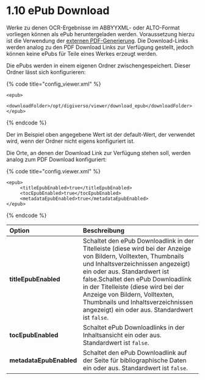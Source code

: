 # 1.10 ePub Download

Werke zu denen OCR-Ergebnisse im ABBYYXML- oder ALTO-Format vorliegen können als ePub heruntergeladen werden. Voraussetzung hierzu ist die Verwendung der [externen PDF-Generierung](9/1.md#externe-generierung). Die Download-Links werden analog zu den PDF Download Links zur Verfügung gestellt, jedoch können keine ePubs für Teile eines Werkes erzeugt werden.

Die ePubs werden in einem eigenen Ordner zwischengespeichert. Dieser Ordner lässt sich konfigurieren:

{% code title="config\_viewer.xml" %}
```markup
<epub>
    <downloadFolder>/opt/digiverso/viewer/download_epub</downloadFolder>
</epub>
```
{% endcode %}

Der im Beispiel oben angegebene Wert ist der default-Wert, der verwendet wird, wenn der Ordner nicht eigens konfiguriert ist.

Die Orte, an denen der Download Link zur Verfügung stehen soll, werden analog zum PDF Download konfiguriert:

{% code title="config.viewer.xml" %}
```markup
<epub>
     <titleEpubEnabled>true</titleEpubEnabled>
     <tocEpubEnabled>true</tocEpubEnabled>
     <metadataEpubEnabled>true</metadataEpubEnabled>
</epub>
```
{% endcode %}

| **Option** | Beschreibung  |
| :--- | :--- |
| **titleEpubEnabled** | Schaltet den ePub Downloadlink in der Titelleiste \(diese wird bei der Anzeige von Bildern, Volltexten, Thumbnails und Inhaltsverzeichnissen angezeigt\) ein oder aus. Standardwert ist false.Schaltet den ePub Downloadlink in der Titelleiste \(diese wird bei der Anzeige von Bildern, Volltexten, Thumbnails und Inhaltsverzeichnissen angezeigt\) ein oder aus. Standardwert ist `false`. |
| **tocEpubEnabled** | Schaltet ePub Downloadlinks in der Inhaltsansicht ein oder aus. Standardwert ist `false`. |
| **metadataEpubEnabled** | Schaltet den ePub Downloadlink auf der Seite für bibliographische Daten ein oder aus. Standardwert ist `false`.   |



